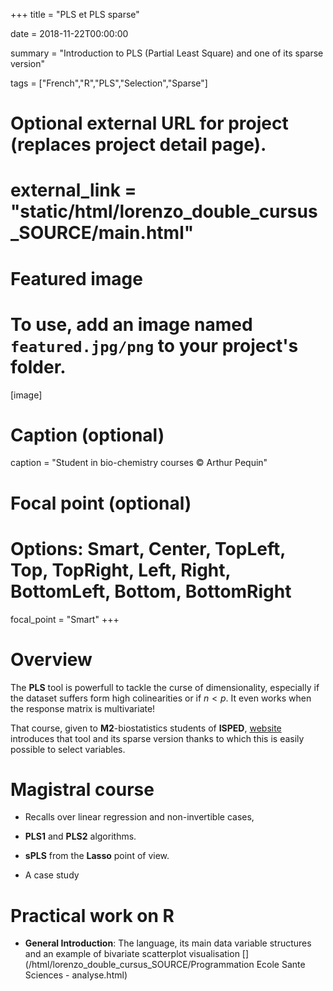 +++
title = "PLS et PLS sparse"

date = 2018-11-22T00:00:00

summary = "Introduction to PLS (Partial Least Square) and one of its sparse version"

tags = ["French","R","PLS","Selection","Sparse"]

# Optional external URL for project (replaces project detail page).
# external_link = "static/html/lorenzo_double_cursus_SOURCE/main.html"

# Featured image
# To use, add an image named `featured.jpg/png` to your project's folder. 
[image]
  # Caption (optional)
  caption = "Student in bio-chemistry courses © Arthur Pequin"

  # Focal point (optional)
  # Options: Smart, Center, TopLeft, Top, TopRight, Left, Right, BottomLeft, Bottom, BottomRight
  focal_point = "Smart"
+++

# Overview

The **PLS** tool is powerfull to tackle the curse of dimensionality, especially if the dataset suffers form high colinearities or if $n<p$. It even works when the response matrix is multivariate!

That course, given to **M2**-biostatistics students of **ISPED**, [website](http://www.isped.u-bordeaux.fr/Formation/MasterenSantePublique/M2BIOSTAT.aspx) introduces that tool and its sparse version thanks to which this is easily possible to select variables. 

# Magistral course

  - Recalls over linear regression and non-invertible cases,
  
  - **PLS1** and **PLS2** algorithms.
  
  - **sPLS** from the **Lasso** point of view.
  
  - A case study

[<i class="fa fa-file-pdf fa-2x"></i>](/html/lorenzo_double_cursus_SOURCE/CM_sPLS.pdf)

# Practical work on R

  - **General Introduction**: The language, its main data variable structures and an example of bivariate scatterplot visualisation [<i class="fa fa-book-open fa-2x"></i>](/html/lorenzo_double_cursus_SOURCE/Programmation Ecole Sante Sciences - analyse.html)